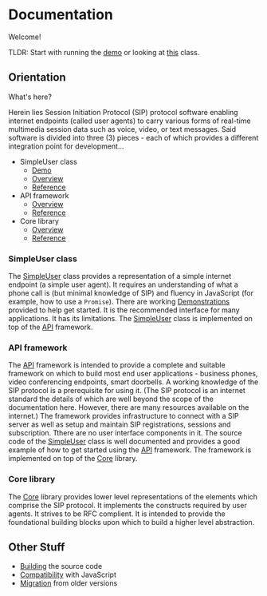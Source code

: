 # Documentation

Welcome!

TLDR: Start with running the [demo](../demo/README.md) or looking at [this](./simple-user.md) class.

## Orientation

What's here?

Herein lies Session Initiation Protocol (SIP) protocol software enabling internet endpoints (called user agents) to carry various forms of real-time multimedia session data such as voice, video, or text messages. Said software is divided into three (3) pieces - each of which provides a different integration point for development...

* SimpleUser class
  * [Demo](../demo/README.md)
  * [Overview](./simple-user.md)
  * [Reference](./simple-user/sip.js.md)
* API framework
  * [Overview](./api.md)
  * [Reference](./api/sip.js.md)
* Core library
  * [Overview](./core.md)
  * [Reference](./core/sip.js.md)

### SimpleUser class

The [SimpleUser](./simple-user.md) class provides a representation of a simple internet endpoint (a simple user agent). It requires an understanding of what a phone call is (but minimal knowledge of SIP) and fluency in JavaScript (for example, how to use a `Promise`). There are working [Demonstrations](../demo/README.md) provided to help get started. It is the recommended interface for many applications. It has its limitations. The [SimpleUser](./simple-user.md) class is implemented on top of the [API](./api.md) framework.

### API framework

The [API](./api.md) framework is intended to provide a complete and suitable framework on which to build most end user applications - business phones, video conferencing endpoints, smart doorbells. A working knowledge of the SIP protocol is a prerequisite for using it. (The SIP protocol is an internet standard the details of which are well beyond the scope of the documentation here. However, there are many resources available on the internet.) The framework provides infrastructure to connect with a SIP server as well as setup and maintain SIP registrations, sessions and subscription. Tthere are no user interface components in it. The source code of the [SimpleUser](./simple-user.md) class is well documented and provides a good example of how to get started using the [API](./api.md) framework. The framework is implemented on top of the [Core](./core.md) library.

### Core library

The [Core](./core.md) library provides lower level representations of the elements which comprise the SIP protocol. It implements the constructs required by user agents. It strives to be RFC complient. It is intended to provide the foundational building blocks upon which to build a higher level abstraction.

## Other Stuff
  * [Building](./BUILDING.md) the source code
  * [Compatibility](./compatibility.md) with JavaScript
  * [Migration](./MIGRATION.md) from older versions
